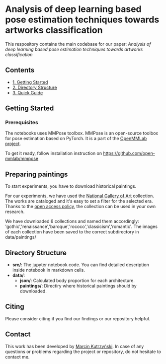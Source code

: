 # Analysis of deep learning based pose estimation techniques towards artworks classification

This respository contains the main codebase for our paper: *Analysis of deep learning based pose estimation techniques towards artworks classification*


## Contents

 * [1. Getting Started](#getting-started)
 * [2. Directory Structure](#directory-structure)
 * [3. Quick Guide](#quick-guide)
 <!-- * [4. Reproduce Results](#reproduce-results) -->


## Getting Started

### Prerequisites

The notebooks uses MMPose toolbox. MMPose is an open-source toolbox for pose estimation based on PyTorch.
It is a part of the [OpenMMLab project](https://github.com/open-mmlab).

To get it ready, follow installation instruction on https://github.com/open-mmlab/mmpose

## Preparing paintings

To start experiments, you have to download historical paintings. 

For our experiments, we have used the [National Gallery of Art](https://www.nga.gov/collection-search-result.html) collection. The works are cataloged and it's easy to set a filter for the selected era. Thanks to the [open access policy](https://www.nga.gov/notices/open-access-policy.html), the collection can be used in your own research.

We have downloaded 6 collections and named them accordingly: 'gothic','renaissance','baroque','rococo','classicism','romantic'. The images of each collection have been saved to the correct subdirectory in data/paintings/

## Directory Structure

 - **src/**: The jupyter notebook code. You can find detailed description inside notebook in markdown cells.
 - **data/**: 
    - **json/**: Calculated body proportion for each architecture. 
    - **paintings/**: Directiry where historical paintings should by downloaded.


## Citing

Please consider citing if you find our findings or our repository helpful.

<!-- ```
@article{madhu2020enhancing,
  title={Enhancing human pose estimation in ancient vase paintings via perceptually-grounded style transfer learning},
  author={Madhu, Prathmesh and Villar-Corrales, Angel and Kosti, Ronak and Bendschus, Torsten and Reinhardt, Corinna and Bell, Peter and Maier, Andreas and Christlein, Vincent},
  journal={Journal on Computing and Cultural Heritage (JOCCH)},
  year={2022}
}
```
-->
<!--
## Acknowledgement

Several files and functions from our codebase are inspired by the following repositories:

-->
## Contact

This work has been developed by [Marcin Kutrzyński](https://wa.pwr.edu.pl/pracownicy/marcin-kutrzynski).
In case of any questions or problems regarding the project or repository, do not hesitate to contact me.